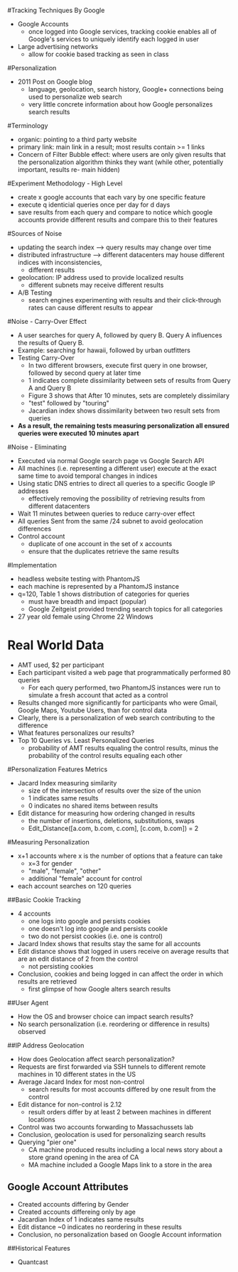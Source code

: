 
#Tracking Techniques By Google
- Google Accounts
	- once logged into Google services, tracking cookie enables all of Google's services to uniquely identify each logged in user
- Large advertising networks
	- allow for cookie based tracking as seen in class

#Personalization
- 2011 Post on Google blog
	- language, geolocation, search history, Google+ connections being used to personalize web search
	- very little concrete information about how Google personalizes search results

#Terminology
- organic: pointing to a third party website
- primary link: main link in a result; most results contain >= 1 links
- Concern of Filter Bubble effect:  where users are only given results that the personalization algorithm thinks they want (while other, potentially important, results re- main hidden)

#Experiment Methodology - High Level
- create x google accounts that each vary by one specific feature
- execute q identicial queries once per day for d days
- save results from each query and compare to notice which google accounts provide different results and compare this to their features

#Sources of Noise
- updating the search index --> query results may change over time
- distributed infrastructure -->  different datacenters may house different indices with inconsistencies,
	- different results
- geolocation: IP address used to provide localized results
	- different subnets may receive different results
- A/B Testing
	- search engines experimenting with results and their click-through rates can cause different results to appear

#Noise - Carry-Over Effect
- A user searches for query A, followed by query B. Query A influences the results of Query B.
- Example: searching for hawaii, followed by urban outfitters
- Testing Carry-Over
	- In two different browsers, execute first query in one browser, followed by second query at later time
	- 1 indicates complete dissimilarity between sets of results from Query A and Query B
	- Figure 3 shows that After 10 minutes, sets are completely dissimilary
	- "test" followed by "touring"
	- Jacardian index shows dissimilarity between two result sets from queries
- **As a result, the remaining tests measuring personalization all ensured queries were executed 10 minutes apart**




#Noise - Eliminating
- Executed via normal Google search page vs Google Search API
- All machines (i.e. representing a different user) execute at the exact same time to avoid temporal changes in indices
- Using static DNS entries to direct all queries to a specific Google IP addresses
	- effectively removing the possibility of retrieving results from different datacenters
- Wait 11 minutes between queries to reduce carry-over effect
- All queries Sent from the same /24 subnet to avoid geolocation differences
- Control account
	- duplicate of one account in the set of x accounts
	- ensure that the duplicates retrieve the same results

#Implementation
- headless website testing with PhantomJS
- each machine is represented by a PhantomJS instance
- q=120, Table 1 shows distribution of categories for queries
	- must have breadth and impact (popular)
	- Google Zeitgeist provided trending search topics for all categories
- 27 year old female using Chrome 22 Windows 

# Real World Data
- AMT used, $2 per participant
- Each participant visited a web page that programmatically performed 80 queries
	- For each query performed, two PhantomJS instances were run to simulate a fresh account that acted as a control
- Results changed more significantly for participants who were Gmail, Google Maps, Youtube Users, than for control data
- Clearly, there is a personalization of web search contributing to the difference
- What features personalizes our results?
- Top 10 Queries vs. Least Personalized Queries
	- probability of AMT results equaling the control results, minus the probability of the control results equaling each other
	
#Personalization Features Metrics
- Jacard Index measuring similarity
	- size of the intersection of results over the size of the union
	- 1 indicates same results
	- 0 indicates no shared items between results
- Edit distance for measuring how ordering changed in results
	- the number of insertions, deletions, substitutions, swaps
	- Edit_Distance([a.com, b.com, c.com], [c.com, b.com]) = 2
	
	
	
#Measuring Personalization
- x+1 accounts where x is the number of options that a feature can take
	- x=3 for gender
	- "male", "female", "other"
	- additional "female" account for control
- each account searches on 120 queries

##Basic Cookie Tracking
- 4 accounts 
	- one logs into google and persists cookies
	- one doesn't log into google and persists cookle
	- two do not persist cookies (i.e. one is control)
- Jacard Index shows that results stay the same for all accounts
- Edit distance shows that logged in users receive on average results that are an edit distance of 2 from the control 
	- not persisting cookies
- Conclusion, cookies and being logged in can affect the order in which results are retrieved
	- first glimpse of how Google alters search results

##User Agent
- How the OS and browser choice can impact search results?
- No search personalization (i.e. reordering or difference in results) observed

##IP Address Geolocation
- How does Geolocation affect search personalization?
- Requests are first forwarded via SSH tunnels to different remote machines in 10 different states in the US
- Average Jacard Index for most non-control 
	- search results for most accounts differed by one result from the control 
- Edit distance for non-control is 2.12
	- result orders differ by at least 2 between machines in different locations
- Control was two accounts forwarding to Massachussets lab
- Conclusion, geolocation is used for personalizing search results
- Querying "pier one"
	- CA machine produced results including a local news story about a store grand opening in the area of CA
	- MA machine included a Google Maps link to a store in the area

## Google Account Attributes
- Created accounts differing by Gender
- Created accounts differeing only by age
- Jacardian Index of 1 indicates same results
- Edit distance ~0 indicates no reordering in these results
- Conclusion, no personalization based on Google Account information

##Historical Features
- Quantcast